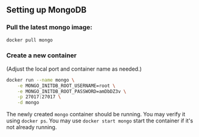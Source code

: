 ## Setting up MongoDB 

### Pull the latest mongo image:

```bash
docker pull mongo
```

### Create a new container

(Adjust the local port and container name as needed.)

```bash
docker run --name mongo \
    -e MONGO_INITDB_ROOT_USERNAME=root \
    -e MONGO_INITDB_ROOT_PASSWORD=amDbDZ3v \
    -p 27017:27017 \
    -d mongo
```

The newly created `mongo` container should be running. You may verify it using `docker ps`. You may use `docker start mongo` start the container if it's not already running.

